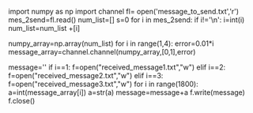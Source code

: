 import numpy as np
import channel
fl= open('message_to_send.txt','r')
mes_2send=fl.read()
num_list=[]
s=0
for i in mes_2send:
 if i!='\n':
  i=int(i)
  num_list=num_list +[i]
  

numpy_array=np.array(num_list)
for i in range(1,4):
 error=0.01*i
 message_array=channel.channel(numpy_array,[0,1],error)

 message=''
 if i==1:
  f=open("received_message1.txt","w")
 elif i==2:
  f=open("received_message2.txt","w")
 elif i==3:
  f=open("received_message3.txt","w")
 for i in range(1800):
  a=int(message_array[i])
  a=str(a)
  message=message+a
 f.write(message)
 f.close()  

